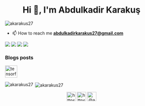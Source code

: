 <h1 align="center">Hi 👋, I'm Abdulkadir Karakuş</h1>


<p align="left"> <img src="https://komarev.com/ghpvc/?username=akarakus27" alt="akarakus27" /> </p>



- 📫 How to reach me **abdulkadirkarakus27@gmail.com**

[![](https://img.shields.io/badge/medium-%2312100E.svg?&style=for-the-badge&logo=medium&logoColor=white)](https://medium.com/@akarakus27)
[![](https://img.shields.io/badge/Kaggle-%2312100E.svg?&style=for-the-badge&logo=kaggle&logoColor=white)](https://www.kaggle.com/akarakus27)
[![](https://img.shields.io/badge/linkedin-%230077B5.svg?&style=for-the-badge&logo=linkedin&logoColor=white)](https://www.linkedin.com/in/akarakus27/)
[![](https://img.shields.io/badge/twitter-%231DA1F2.svg?&style=for-the-badge&logo=twitter&logoColor=white)](https://twitter.com/A_karakus27/)

### Blogs posts
<!-- BLOG-POST-LIST:START -->
<!-- BLOG-POST-LIST:END -->

<p align="left"><img
g src="https://www.vectorlogo.zone/logos/tensorflow/tensorflow-icon.svg" alt="tensorflow" width="40" height="40"/></p><p><img 
align="left" src="https://github-readme-stats.vercel.app/api/top-langs/?username=akarakus27&layout=compact&hide=html" alt="akarakus27" /></p>

<p>&nbsp;<img align="center" src="https://github-readme-stats.vercel.app/api?username=akarakus27&show_icons=true" alt="akarakus27" /></p>

<p align="center">
<a href="https://linkedin.com/in/https://www.linkedin.com/in/akarakus27/" target="blank"><img align="center" src="https://cdn.jsdelivr.net/npm/simple-icons@3.0.1/icons/linkedin.svg" alt="https://www.linkedin.com/in/akarakus27/" height="30" width="30" /></a>
<a href="https://kaggle.com/https://www.kaggle.com/akarakus27" target="blank"><img align="center" src="https://cdn.jsdelivr.net/npm/simple-icons@3.0.1/icons/kaggle.svg" alt="https://www.kaggle.com/akarakus27" height="30" width="30" /></a>
<a href="https://medium.com/@akarakus27" target="blank"><img align="center" src="https://cdn.jsdelivr.net/npm/simple-icons@3.0.1/icons/medium.svg" alt="@akarakus27" height="30" width="30" /></a>
</p>
